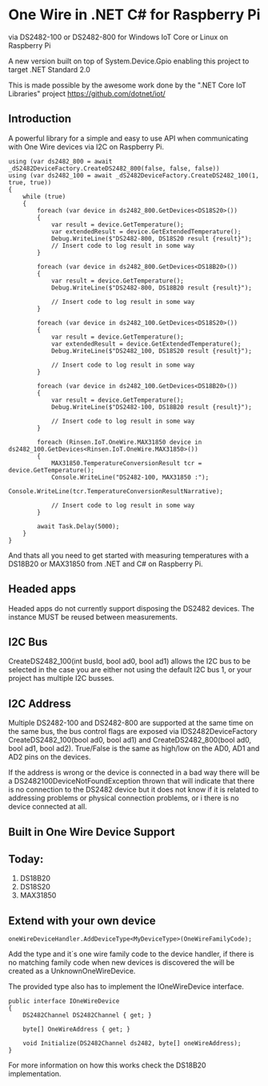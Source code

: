 One Wire in .NET C# for Raspberry Pi
=========================
via DS2482-100 or DS2482-800 for Windows IoT Core or Linux on Raspberry Pi

A new version built on top of System.Device.Gpio enabling this project to target .NET Standard 2.0

This is made possible by the awesome work done by the ".NET Core IoT Libraries" project https://github.com/dotnet/iot/

Introduction
------------

A powerful library for a simple and easy to use API when communicating with One Wire devices via I2C on Raspberry Pi.

    using (var ds2482_800 = await _dS2482DeviceFactory.CreateDS2482_800(false, false, false))
    using (var ds2482_100 = await _dS2482DeviceFactory.CreateDS2482_100(1, true, true))
    {
        while (true)
        {
            foreach (var device in ds2482_800.GetDevices<DS18S20>())
            {
                var result = device.GetTemperature();
                var extendedResult = device.GetExtendedTemperature();
                Debug.WriteLine($"DS2482-800, DS18S20 result {result}");
                // Insert code to log result in some way
            }

            foreach (var device in ds2482_800.GetDevices<DS18B20>())
            {
                var result = device.GetTemperature();
                Debug.WriteLine($"DS2482-800, DS18B20 result {result}");

                // Insert code to log result in some way
            }

            foreach (var device in ds2482_100.GetDevices<DS18S20>())
            {
                var result = device.GetTemperature();
                var extendedResult = device.GetExtendedTemperature();
                Debug.WriteLine($"DS2482_100, DS18S20 result {result}");

                // Insert code to log result in some way
            }

            foreach (var device in ds2482_100.GetDevices<DS18B20>())
            {
                var result = device.GetTemperature();
                Debug.WriteLine($"DS2482-100, DS18B20 result {result}");

                // Insert code to log result in some way
            }

            foreach (Rinsen.IoT.OneWire.MAX31850 device in ds2482_100.GetDevices<Rinsen.IoT.OneWire.MAX31850>())
            {
                MAX31850.TemperatureConversionResult tcr = device.GetTemperature();
                Console.WriteLine("DS2482-100, MAX31850 :");
                Console.WriteLine(tcr.TemperatureConversionResultNarrative);

                // Insert code to log result in some way
            }

            await Task.Delay(5000);
        }
    }

And thats all you need to get started with measuring temperatures with a DS18B20 or MAX31850 from .NET and C# on Raspberry Pi.

Headed apps
-----------
Headed apps do not currently support disposing the DS2482 devices. The instance MUST be reused between measurements.

I2C Bus
-------
CreateDS2482_100(int busId, bool ad0, bool ad1) allows the I2C bus to be selected in the case you are either not using the default I2C bus 1, or your project has multiple I2C busses.

I2C Address
-----------

Multiple DS2482-100 and DS2482-800 are supported at the same time on the same bus, the bus control flags are exposed via IDS2482DeviceFactory CreateDS2482_100(bool ad0, bool ad1) and CreateDS2482_800(bool ad0, bool ad1, bool ad2). 
True/False is the same as high/low on the AD0, AD1 and AD2 pins on the devices.

If the address is wrong or the device is connected in a bad way there will be a DS2482100DeviceNotFoundException thrown that will indicate that there is no connection to the DS2482 device but it does not know if it is related to addressing problems or physical connection problems, or i there is no device connected at all.

Built in One Wire Device Support
---------------------------------
## Today:
1. DS18B20
2. DS18S20
3. MAX31850

## Extend with your own device

    oneWireDeviceHandler.AddDeviceType<MyDeviceType>(OneWireFamilyCode);

Add the type and it´s one wire family code to the device handler, if there is no matching family code when new devices is discovered the will be created as a UnknownOneWireDevice.

The provided type also has to implement the IOneWireDevice interface.

    public interface IOneWireDevice
    {
        DS2482Channel DS2482Channel { get; }

        byte[] OneWireAddress { get; }

        void Initialize(DS2482Channel ds2482, byte[] oneWireAddress);
    }

For more information on how this works check the DS18B20 implementation.
